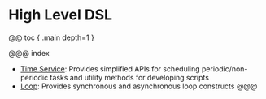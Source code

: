# High Level DSL

@@ toc { .main depth=1 }

@@@ index
* [Time Service](services/time-service.md): Provides simplified APIs for scheduling periodic/non-periodic tasks and utility methods for developing scripts
* [Loop](loop.md): Provides synchronous and asynchronous loop constructs
@@@
